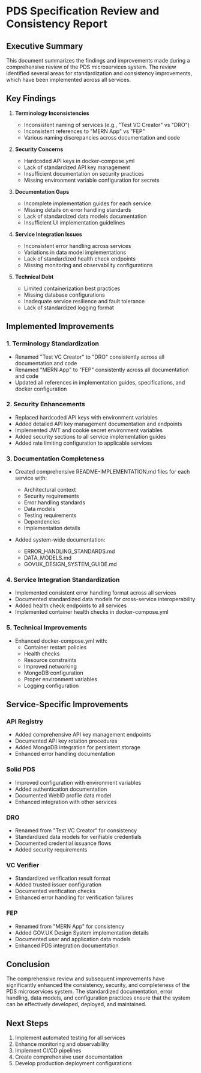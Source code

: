 # PDS Specification Review and Consistency Report

## Executive Summary

This document summarizes the findings and improvements made during a comprehensive review of the PDS microservices system. The review identified several areas for standardization and consistency improvements, which have been implemented across all services.

## Key Findings

1. **Terminology Inconsistencies**
   - Inconsistent naming of services (e.g., "Test VC Creator" vs "DRO")
   - Inconsistent references to "MERN App" vs "FEP"
   - Various naming discrepancies across documentation and code

2. **Security Concerns**
   - Hardcoded API keys in docker-compose.yml
   - Lack of standardized API key management
   - Insufficient documentation on security practices
   - Missing environment variable configuration for secrets

3. **Documentation Gaps**
   - Incomplete implementation guides for each service
   - Missing details on error handling standards
   - Lack of standardized data models documentation
   - Insufficient UI implementation guidelines

4. **Service Integration Issues**
   - Inconsistent error handling across services
   - Variations in data model implementations
   - Lack of standardized health check endpoints
   - Missing monitoring and observability configurations

5. **Technical Debt**
   - Limited containerization best practices
   - Missing database configurations
   - Inadequate service resilience and fault tolerance
   - Lack of standardized logging format

## Implemented Improvements

### 1. Terminology Standardization

- Renamed "Test VC Creator" to "DRO" consistently across all documentation and code
- Renamed "MERN App" to "FEP" consistently across all documentation and code
- Updated all references in implementation guides, specifications, and docker configuration

### 2. Security Enhancements

- Replaced hardcoded API keys with environment variables
- Added detailed API key management documentation and endpoints
- Implemented JWT and cookie secret environment variables
- Added security sections to all service implementation guides
- Added rate limiting configuration to applicable services

### 3. Documentation Completeness

- Created comprehensive README-IMPLEMENTATION.md files for each service with:
  - Architectural context
  - Security requirements
  - Error handling standards
  - Data models
  - Testing requirements
  - Dependencies
  - Implementation details

- Added system-wide documentation:
  - ERROR_HANDLING_STANDARDS.md
  - DATA_MODELS.md
  - GOVUK_DESIGN_SYSTEM_GUIDE.md

### 4. Service Integration Standardization

- Implemented consistent error handling format across all services
- Documented standardized data models for cross-service interoperability
- Added health check endpoints to all services
- Implemented container health checks in docker-compose.yml

### 5. Technical Improvements

- Enhanced docker-compose.yml with:
  - Container restart policies
  - Health checks
  - Resource constraints
  - Improved networking
  - MongoDB configuration
  - Proper environment variables
  - Logging configuration

## Service-Specific Improvements

### API Registry

- Added comprehensive API key management endpoints
- Documented API key rotation procedures
- Added MongoDB integration for persistent storage
- Enhanced error handling documentation

### Solid PDS

- Improved configuration with environment variables
- Added authentication documentation
- Documented WebID profile data model
- Enhanced integration with other services

### DRO

- Renamed from "Test VC Creator" for consistency
- Standardized data models for verifiable credentials
- Documented credential issuance flows
- Added security requirements

### VC Verifier

- Standardized verification result format
- Added trusted issuer configuration
- Documented verification checks
- Enhanced error handling for verification failures

### FEP

- Renamed from "MERN App" for consistency
- Added GOV.UK Design System implementation details
- Documented user and application data models
- Enhanced PDS integration documentation

## Conclusion

The comprehensive review and subsequent improvements have significantly enhanced the consistency, security, and completeness of the PDS microservices system. The standardized documentation, error handling, data models, and configuration practices ensure that the system can be effectively developed, deployed, and maintained.

## Next Steps

1. Implement automated testing for all services
2. Enhance monitoring and observability
3. Implement CI/CD pipelines
4. Create comprehensive user documentation
5. Develop production deployment configurations

